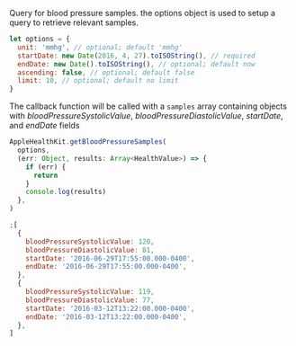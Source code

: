 Query for blood pressure samples. the options object is used to setup a query to retrieve relevant samples.

```javascript
let options = {
  unit: 'mmhg', // optional; default 'mmhg'
  startDate: new Date(2016, 4, 27).toISOString(), // required
  endDate: new Date().toISOString(), // optional; default now
  ascending: false, // optional; default false
  limit: 10, // optional; default no limit
}
```

The callback function will be called with a `samples` array containing objects with _bloodPressureSystolicValue_, _bloodPressureDiastolicValue_, _startDate_, and _endDate_ fields

```javascript
AppleHealthKit.getBloodPressureSamples(
  options,
  (err: Object, results: Array<HealthValue>) => {
    if (err) {
      return
    }
    console.log(results)
  },
)
```

```javascript
;[
  {
    bloodPressureSystolicValue: 120,
    bloodPressureDiastolicValue: 81,
    startDate: '2016-06-29T17:55:00.000-0400',
    endDate: '2016-06-29T17:55:00.000-0400',
  },
  {
    bloodPressureSystolicValue: 119,
    bloodPressureDiastolicValue: 77,
    startDate: '2016-03-12T13:22:00.000-0400',
    endDate: '2016-03-12T13:22:00.000-0400',
  },
]
```
